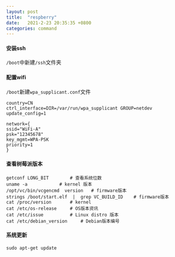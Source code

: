 ```yaml
---
layout: post
title:  "respberry"
date:   2021-2-23 20:35:35 +0800
categories: command
---
```


#### 安装ssh

`/boot`中新建`/ssh`文件夹


#### 配置wifi

`/boot`新建`wpa_supplicant.conf`文件
```
country=CN
ctrl_interface=DIR=/var/run/wpa_supplicant GROUP=netdev
update_config=1
 
network={
ssid="WiFi-A"
psk="12345678"
key_mgmt=WPA-PSK
priority=1
}
```

#### 查看树莓派版本

```
getconf LONG_BIT        # 查看系统位数
uname -a            # kernel 版本
/opt/vc/bin/vcgencmd  version   # firmware版本
strings /boot/start.elf  |  grep VC_BUILD_ID    # firmware版本
cat /proc/version       # kernel
cat /etc/os-release     # OS版本资讯
cat /etc/issue          # Linux distro 版本
cat /etc/debian_version     # Debian版本编号
```

#### 系统更新
```
sudo apt-get update
```

